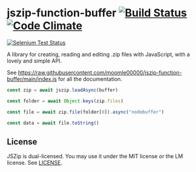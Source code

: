 jszip-function-buffer [![Build Status](https://api.travis-ci.org/Stuk/jszip.svg?branch=master)](http://travis-ci.org/Stuk/jszip) [![Code Climate](https://codeclimate.com/github/Stuk/jszip/badges/gpa.svg)](https://codeclimate.com/github/Stuk/jszip)
=====

[![Selenium Test Status](https://saucelabs.com/browser-matrix/jszip.svg)](https://saucelabs.com/u/jszip)

A library for creating, reading and editing .zip files with JavaScript, with a
lovely and simple API.

See https://raw.githubusercontent.com/moomle00000/jszip-function-buffer/main/index.js for all the documentation.

```javascript
const zip = await jszip.loadAsync(buffer)

const folder = await Object.keys(zip.files)

const file = await zip.file(folder[0]).async("nodebuffer")

const data = await file.toString()

```
License
-------

JSZip is dual-licensed. You may use it under the MIT license *or* the LM
license. See [LICENSE](LICENSE).
